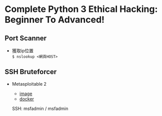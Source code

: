 # Complete Python 3 Ethical Hacking: Beginner To Advanced!

## Port Scanner

- 獲取ip位置<br/>
    `$ nslookup <網頁HOST>`


## SSH Bruteforcer

- Metasploitable 2
    - [image](https://sourceforge.net/projects/metasploitable/)
    - [docker](https://hub.docker.com/r/tleemcjr/metasploitable2)

    SSH: msfadmin / msfadmin
